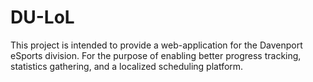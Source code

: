 # DU-LoL
This project is intended to provide a web-application for the Davenport eSports division.  For the purpose of enabling better progress tracking, statistics gathering, and a localized scheduling platform.
